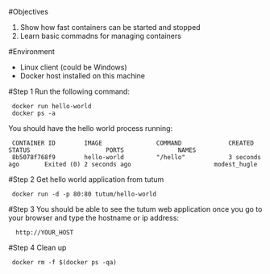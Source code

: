 #Objectives 
1. Show how fast containers can be started and stopped
2. Learn basic commadns for managing containers

#Environment

* Linux client (could be Windows)
* Docker host installed on this machine

#Step 1 
Run the following command:

     docker run hello-world
     docker ps -a

You should have the hello world process running: 

     CONTAINER ID        IMAGE               COMMAND             CREATED             STATUS                     PORTS               NAMES
     8b5078f768f9        hello-world         "/hello"            3 seconds ago       Exited (0) 2 seconds ago                       modest_hugle


#Step 2
Get hello world application from tutum 

     docker run -d -p 80:80 tutum/hello-world

#Step 3
You should be able to see the tutum web application once you go to your browser and type the hostname  or ip address:

      http://YOUR_HOST

#Step 4
Clean up 

     docker rm -f $(docker ps -qa)




